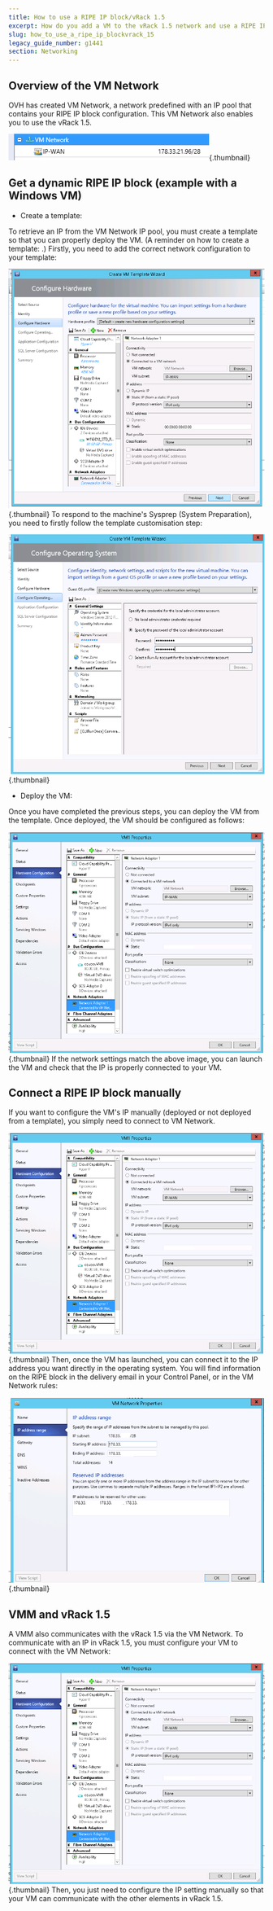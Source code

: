 ```yaml
---
title: How to use a RIPE IP block/vRack 1.5
excerpt: How do you add a VM to the vRack 1.5 network and use a RIPE IP Block?
slug: how_to_use_a_ripe_ip_blockvrack_15
legacy_guide_number: g1441
section: Networking
---
```



## Overview of the VM Network
OVH has created VM Network, a network predefined with an IP pool that contains your RIPE IP block configuration.
This VM Network also enables you to use the vRack 1.5.

![](images/img_1984.jpg){.thumbnail}


## Get a dynamic RIPE IP block (example with a Windows VM)

- Create a template:

To retrieve an IP from the VM Network IP pool, you must create a template so that you can properly deploy the VM. (A reminder on how to create a template: []({legacy}1436).)
Firstly, you need to add the correct network configuration to your template:

![](images/img_1985.jpg){.thumbnail}
To respond to the machine's Sysprep (System Preparation), you need to firstly follow the template customisation step:

![](images/img_1986.jpg){.thumbnail}

- Deploy the VM:

Once you have completed the previous steps, you can deploy the VM from the template.
Once deployed, the VM should be configured as follows:

![](images/img_1989.jpg){.thumbnail}
If the network settings match the above image, you can launch the VM and check that the IP is properly connected to your VM.


## Connect a RIPE IP block manually
If you want to configure the VM's IP manually (deployed or not deployed from a template), you simply need to connect to VM Network.

![](images/img_1989.jpg){.thumbnail}
Then, once the VM has launched, you can connect it to the IP address you want directly in the operating system.
You will find information on the RIPE block in the delivery email in your Control Panel, or in the VM Network rules:

![](images/img_1990.jpg){.thumbnail}


## VMM and vRack 1.5
A VMM also communicates with the vRack 1.5 via the VM Network.
To communicate with an IP in vRack 1.5, you must configure your VM to connect with the VM Network:

![](images/img_1989.jpg){.thumbnail}
Then, you just need to configure the IP setting manually so that your VM can communicate with the other elements in vRack 1.5.

